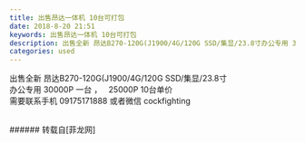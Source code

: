 ```yaml
---
title: 出售昂达一体机 10台可打包
date: 2018-8-20 21:51
keywords: 出售昂达一体机 10台可打包
description: 出售全新 昂达B270-120G(J1900/4G/120G SSD/集显/23.8寸办公专用 30000P 一台 ，   25000P 10台单价需要联系手机 09175171888 或者微信 cockfighting 
categories: used
---
```

<td class="t_f" id="postmessage_1668280">

出售全新 昂达B270-120G(J1900/4G/120G SSD/集显/23.8寸<br/>
办公专用 30000P 一台 ，   25000P 10台单价<br/>
需要联系手机 09175171888 或者微信 cockfighting <br/>
<br/>
</td>
###### 转载自[菲龙网]